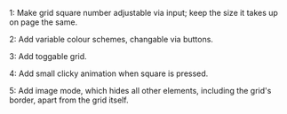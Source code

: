 1: Make grid square number adjustable via input; keep the size it takes up on page the same.

2: Add variable colour schemes, changable via buttons.

3: Add toggable grid.

4: Add small clicky animation when square is pressed.

5: Add image mode, which hides all other elements, including the grid's border, apart from the grid itself.

